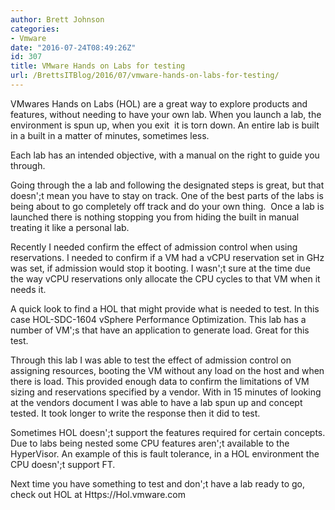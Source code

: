 ```yaml
---
author: Brett Johnson
categories:
- Vmware
date: "2016-07-24T08:49:26Z"
id: 307
title: VMware Hands on Labs for testing
url: /BrettsITBlog/2016/07/vmware-hands-on-labs-for-testing/
---
```

VMwares Hands on Labs (HOL) are a great way to explore products and features, without needing to have your own lab. When you launch a lab, the environment is spun up, when you exit  it is torn down. An entire lab is built in a built in a matter of minutes, sometimes less.

Each lab has an intended objective, with a manual on the right to guide you through.

Going through the a lab and following the designated steps is great, but that doesn';t mean you have to stay on track. One of the best parts of the labs is being about to go completely off track and do your own thing.  Once a lab is launched there is nothing stopping you from hiding the built in manual treating it like a personal lab.

Recently I needed confirm the effect of admission control when using reservations. I needed to confirm if a VM had a vCPU reservation set in GHz was set, if admission would stop it booting. I wasn';t sure at the time due the way vCPU reservations only allocate the CPU cycles to that VM when it needs it.

A quick look to find a HOL that might provide what is needed to test. In this case HOL-SDC-1604 vSphere Performance Optimization. This lab has a number of VM';s that have an application to generate load. Great for this test.

Through this lab I was able to test the effect of admission control on assigning resources, booting the VM without any load on the host and when there is load. This provided enough data to confirm the limitations of VM sizing and reservations specified by a vendor. With in 15 minutes of looking at the vendors document I was able to have a lab spun up and concept tested. It took longer to write the response then it did to test.

Sometimes HOL doesn';t support the features required for certain concepts. Due to labs being nested some CPU features aren';t available to the HyperVisor. An example of this is fault tolerance, in a HOL environment the CPU doesn';t support FT.

Next time you have something to test and don';t have a lab ready to go, check out HOL at Https://Hol.vmware.com